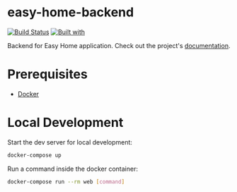 # easy-home-backend

[![Build Status](https://travis-ci.org/sevbo2003/easy-home-backend.svg?branch=master)](https://travis-ci.org/sevbo2003/easy-home-backend)
[![Built with](https://img.shields.io/badge/Built_with-Cookiecutter_Django_Rest-F7B633.svg)](https://github.com/agconti/cookiecutter-django-rest)

Backend for Easy Home application. Check out the project's [documentation](http://sevbo2003.github.io/easy-home-backend/).

# Prerequisites

- [Docker](https://docs.docker.com/docker-for-mac/install/)  

# Local Development

Start the dev server for local development:
```bash
docker-compose up
```

Run a command inside the docker container:

```bash
docker-compose run --rm web [command]
```

